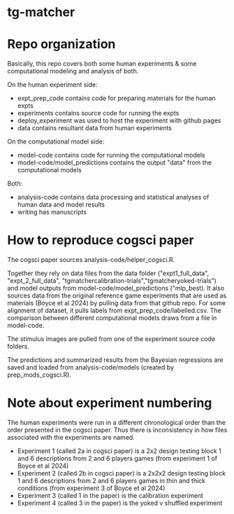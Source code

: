 # tg-matcher

# Repo organization
Basically, this repo covers both some human experiments & some computational modeling and analysis of both. 

On the human experiment side:
- expt_prep_code contains code for preparing materials for the human expts
- experiments contains source code for running the expts
- deploy_experiment was used to host the experiment with github pages 
- data contains resultant data from human experiments

On the computational model side:
- model-code contains code for running the computational models
- model-code/model_predictions contains the output "data" from the computational models

Both: 
- analysis-code contains data processing and statistical analyses of human data and model results
- writing has manuscripts

# How to reproduce cogsci paper
The cogsci paper sources analysis-code/helper_cogsci.R. 

Together they rely on data files from the data folder ("expt1_full_data", "expt_2_full_data", "tgmatchercalibration-trials","tgmatcheryoked-trials") and model outputs from model-code/model_predictions ("mlp_best). It also sources data from the original reference game experiments that are used as materials (Boyce et al 2024) by pulling data from that github repo. For some alignment of dataset, it pulls labels from expt_prep_code/labelled.csv. The comparison between different computational models draws from a file in model-code.

The stimulus images are pulled from one of the experiment source code folders.

The predictions and summarized results from the Bayesian regressions are saved and loaded from analysis-code/models (created by prep_mods_cogsci.R).


# Note about experiment numbering
The human experiments were run in a different chronological order than the order presented in the cogsci paper. Thus there is inconsistency in how files associated with the experiments are named. 

* Experiment 1 (called 2a in cogsci paper) is a 2x2 design testing block 1 and 6 descriptions from 2 and 6 players games (from experiment 1 of Boyce et al 2024)
* Experiment 2 (called 2b in cogsci paper) is a 2x2x2 design testing block 1 and 6 descriptions from 2 and 6 players games in thin and thick conditions (from experiment 3 of Boyce et al 2024)
* Experiment 3 (called 1 in the paper) is the calibration experiment
* Experiment 4 (called 3 in the paper) is the yoked v shuffled experiment 
